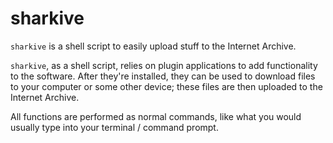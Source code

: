 # sharkive

`sharkive` is a shell script to easily upload stuff to the Internet Archive.

`sharkive`, as a shell script, relies on plugin applications to add functionality to the software.
After they're installed, they can be used to download files to your computer or some other device;
these files are then uploaded to the Internet Archive.

All functions are performed as normal commands, like what you would usually type
into your terminal / command prompt.
